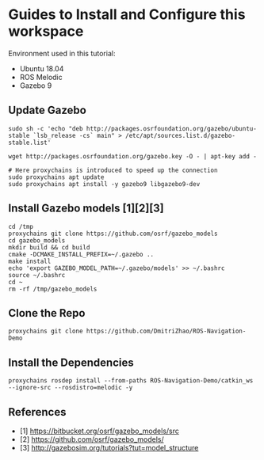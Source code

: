 # Guides to Install and Configure this workspace
Environment used in this tutorial:
- Ubuntu 18.04
- ROS Melodic
- Gazebo 9

## Update Gazebo
```
sudo sh -c 'echo "deb http://packages.osrfoundation.org/gazebo/ubuntu-stable `lsb_release -cs` main" > /etc/apt/sources.list.d/gazebo-stable.list'

wget http://packages.osrfoundation.org/gazebo.key -O - | apt-key add -

# Here proxychains is introduced to speed up the connection
sudo proxychains apt update
sudo proxychains apt install -y gazebo9 libgazebo9-dev
```


## Install Gazebo models [1][2][3]
```
cd /tmp
proxychains git clone https://github.com/osrf/gazebo_models
cd gazebo_models
mkdir build && cd build
cmake -DCMAKE_INSTALL_PREFIX=~/.gazebo ..
make install
echo 'export GAZEBO_MODEL_PATH=~/.gazebo/models' >> ~/.bashrc
source ~/.bashrc
cd ~
rm -rf /tmp/gazebo_models
```

## Clone the Repo
```
proxychains git clone https://github.com/DmitriZhao/ROS-Navigation-Demo
```

## Install the Dependencies
```
proxychains rosdep install --from-paths ROS-Navigation-Demo/catkin_ws --ignore-src --rosdistro=melodic -y
```

## References

- [1] https://bitbucket.org/osrf/gazebo_models/src
- [2] https://github.com/osrf/gazebo_models/
- [3] http://gazebosim.org/tutorials?tut=model_structure